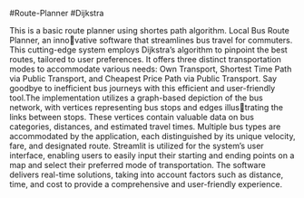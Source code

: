 #Route-Planner #Dijkstra 

This is a basic route planner using shortes path algorithm.
Local Bus Route Planner, an innovative software that streamlines bus travel for commuters. This
cutting-edge system employs Dijkstra’s algorithm to pinpoint
the best routes, tailored to user preferences. It offers three
distinct transportation modes to accommodate various needs:
Own Transport, Shortest Time Path via Public Transport, and
Cheapest Price Path via Public Transport. Say goodbye to
inefficient bus journeys with this efficient and user-friendly
tool.The implementation utilizes a graph-based depiction of the
bus network, with vertices representing bus stops and edges illustrating the links between stops. These vertices contain valuable
data on bus categories, distances, and estimated travel times.
Multiple bus types are accommodated by the application, each
distinguished by its unique velocity, fare, and designated route.
Streamlit is utilized for the system’s user interface, enabling
users to easily input their starting and ending points on a map
and select their preferred mode of transportation. The software
delivers real-time solutions, taking into account factors such as
distance, time, and cost to provide a comprehensive and user-friendly experience.
